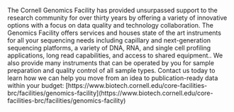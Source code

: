 <p>
The Cornell Genomics Facility has provided unsurpassed support to the research community for over thirty years by offering a variety of innovative options with a focus on data quality and technology collaboration. The Genomics Facility offers services and houses state of the art instruments for all your sequencing needs including capillary and next-generation sequencing platforms, a variety of DNA, RNA, and single cell profiling applications, long read capabilities, and access to shared equipment.. We also provide many instruments that can be operated by you for sample preparation and quality control of all sample types. Contact us today to learn how we can help you move from an idea to publication-ready data within your budget: [https://www.biotech.cornell.edu/core-facilities-brc/facilities/genomics-facility](https://www.biotech.cornell.edu/core-facilities-brc/facilities/genomics-facility)
</p>
